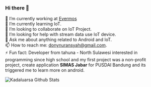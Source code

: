 ### Hi there 👋

🔭 I’m currently working at <a href="https://github.com/evermos">Evermos</a><br/>
🌱 I’m currently learning IoT.<br>
👯 I’m looking to collaborate on IoT Project.<br> 
🤔 I’m looking for help with stream data use IoT device.<br>
💬 Ask me about anything related to Android and IoT.<br>
📫 How to reach me: donynuransyah@gmail.com.<br>
⚡  Fun fact: Developer from tahuna - North Sulawesi interested in programming since high school and my first project was a non-profit project, create application <b>SIMAS Jabar</b> for PUSDAI Bandung and its triggered me to learn more on android.

<img align="left" alt="Kadaluarsa Github Stats" src="https://github-readme-stats.vercel.app/api?username=kadaluarsa&show_icons=true&hide_border=true" />

